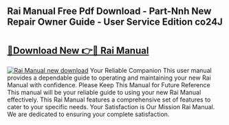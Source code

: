 ## Rai Manual Free Pdf Download - Part-Nnh New Repair Owner Guide - User Service Edition co24J

# <h2><a href="http://bc12791.oget.top/?id=Rai+Manual">🔗Download New 👉🔴 Rai Manual</a></h2>

[![Rai Manual new download](https://i.imgur.com/5g1atiW.png)](http://bc12791.oget.top/?id=Rai+Manual)
Your Reliable Companion This user manual provides a dependable guide to operating and maintaining your new Rai Manual with confidence. Please Keep This Manual for Future Reference This manual will be your reliable guide to using your new Rai Manual effectively. This Rai Manual features a comprehensive set of features to cater to your specific needs. Your Satisfaction is Our Mission Rai Manual. We are dedicated to ensuring your complete satisfaction.
